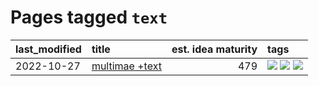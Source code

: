 # Pages tagged `text`

|last_modified|title|est. idea maturity|tags
|:---|:---|---:|:---|
|2022-10-27|[multimae +text](../multimae_w_text.md)|479|[![](https://img.shields.io/badge/tag-experimental-4d35f9)](../tags/experimental.md) [![](https://img.shields.io/badge/tag-prompting-4aea2)](../tags/prompting.md) [![](https://img.shields.io/badge/tag-text-22d494)](../tags/text.md)|